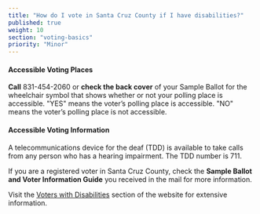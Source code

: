```yaml
---
title: "How do I vote in Santa Cruz County if I have disabilities?"
published: true
weight: 10
section: "voting-basics"
priority: "Minor"
---
```


#### Accessible Voting Places    

**Call** 831-454-2060 or **check the back cover** of your Sample Ballot for the wheelchair symbol that shows whether or not your polling place is accessible. "YES" means the voter’s polling place is accessible. "NO" means the voter’s polling place is not accessible.  

#### Accessible Voting Information    

A telecommunications device for the deaf (TDD) is available to take calls from any person who has a hearing impairment. The TDD number is 711.  

If you are a registered voter in Santa Cruz County, check the **Sample Ballot and Voter Information Guide** you received in the mail for more information.   

Visit the [Voters with Disabilities](http://www.votescount.com/Home/VoterswithDisabilities.aspx) section of the website for extensive information.  
